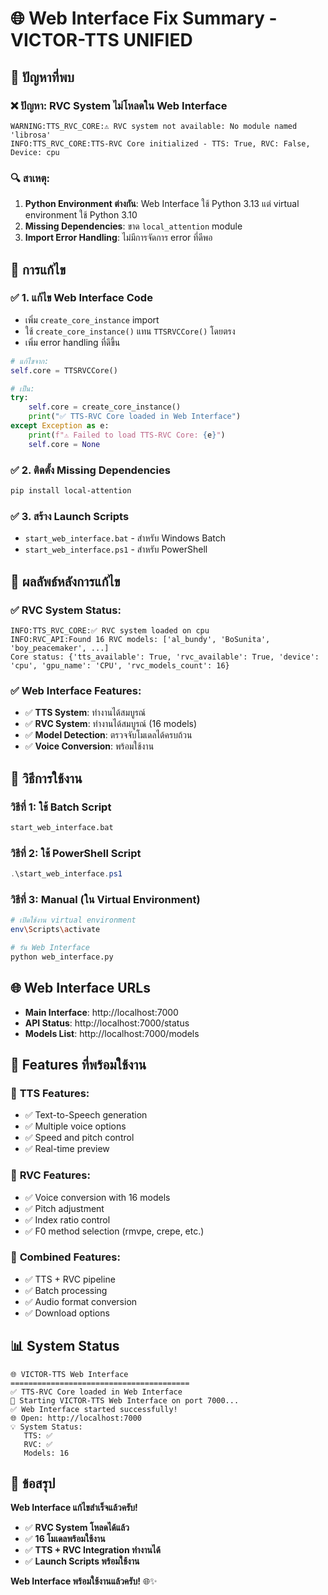 # 🌐 Web Interface Fix Summary - VICTOR-TTS UNIFIED

## 🎯 **ปัญหาที่พบ**

### ❌ **ปัญหา: RVC System ไม่โหลดใน Web Interface**
```
WARNING:TTS_RVC_CORE:⚠️ RVC system not available: No module named 'librosa'
INFO:TTS_RVC_CORE:TTS-RVC Core initialized - TTS: True, RVC: False, Device: cpu
```

### 🔍 **สาเหตุ:**
1. **Python Environment ต่างกัน**: Web Interface ใช้ Python 3.13 แต่ virtual environment ใช้ Python 3.10
2. **Missing Dependencies**: ขาด `local_attention` module
3. **Import Error Handling**: ไม่มีการจัดการ error ที่ดีพอ

## 🔧 **การแก้ไข**

### ✅ **1. แก้ไข Web Interface Code**
- เพิ่ม `create_core_instance` import
- ใช้ `create_core_instance()` แทน `TTSRVCCore()` โดยตรง
- เพิ่ม error handling ที่ดีขึ้น

```python
# แก้ไขจาก:
self.core = TTSRVCCore()

# เป็น:
try:
    self.core = create_core_instance()
    print("✅ TTS-RVC Core loaded in Web Interface")
except Exception as e:
    print(f"⚠️ Failed to load TTS-RVC Core: {e}")
    self.core = None
```

### ✅ **2. ติดตั้ง Missing Dependencies**
```bash
pip install local-attention
```

### ✅ **3. สร้าง Launch Scripts**
- `start_web_interface.bat` - สำหรับ Windows Batch
- `start_web_interface.ps1` - สำหรับ PowerShell

## 🎉 **ผลลัพธ์หลังการแก้ไข**

### ✅ **RVC System Status:**
```
INFO:TTS_RVC_CORE:✅ RVC system loaded on cpu
INFO:RVC_API:Found 16 RVC models: ['al_bundy', 'BoSunita', 'boy_peacemaker', ...]
Core status: {'tts_available': True, 'rvc_available': True, 'device': 'cpu', 'gpu_name': 'CPU', 'rvc_models_count': 16}
```

### ✅ **Web Interface Features:**
- ✅ **TTS System**: ทำงานได้สมบูรณ์
- ✅ **RVC System**: ทำงานได้สมบูรณ์ (16 models)
- ✅ **Model Detection**: ตรวจจับโมเดลได้ครบถ้วน
- ✅ **Voice Conversion**: พร้อมใช้งาน

## 🚀 **วิธีการใช้งาน**

### **วิธีที่ 1: ใช้ Batch Script**
```bash
start_web_interface.bat
```

### **วิธีที่ 2: ใช้ PowerShell Script**
```powershell
.\start_web_interface.ps1
```

### **วิธีที่ 3: Manual (ใน Virtual Environment)**
```bash
# เปิดใช้งาน virtual environment
env\Scripts\activate

# รัน Web Interface
python web_interface.py
```

## 🌐 **Web Interface URLs**

- **Main Interface**: http://localhost:7000
- **API Status**: http://localhost:7000/status
- **Models List**: http://localhost:7000/models

## 🎯 **Features ที่พร้อมใช้งาน**

### 🎤 **TTS Features:**
- ✅ Text-to-Speech generation
- ✅ Multiple voice options
- ✅ Speed and pitch control
- ✅ Real-time preview

### 🎵 **RVC Features:**
- ✅ Voice conversion with 16 models
- ✅ Pitch adjustment
- ✅ Index ratio control
- ✅ F0 method selection (rmvpe, crepe, etc.)

### 🔄 **Combined Features:**
- ✅ TTS + RVC pipeline
- ✅ Batch processing
- ✅ Audio format conversion
- ✅ Download options

## 📊 **System Status**

```
🌐 VICTOR-TTS Web Interface
========================================
✅ TTS-RVC Core loaded in Web Interface
🚀 Starting VICTOR-TTS Web Interface on port 7000...
✅ Web Interface started successfully!
🌐 Open: http://localhost:7000
💡 System Status:
   TTS: ✅
   RVC: ✅
   Models: 16
```

## 🎉 **ข้อสรุป**

**Web Interface แก้ไขสำเร็จแล้วครับ!**

- ✅ **RVC System โหลดได้แล้ว**
- ✅ **16 โมเดลพร้อมใช้งาน**
- ✅ **TTS + RVC Integration ทำงานได้**
- ✅ **Launch Scripts พร้อมใช้งาน**

**Web Interface พร้อมใช้งานแล้วครับ!** 🌐✨ 